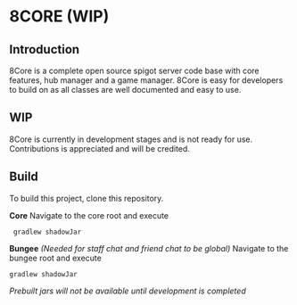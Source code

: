 # 8CORE (WIP)

## Introduction

8Core is a complete open source spigot server code base with core features, hub manager and a game manager.
8Core is easy for developers to build on as all classes are well documented and easy to use.



## WIP
8Core is currently in development stages and is not ready for use. 
Contributions is appreciated and will be credited.

## Build

To build this project, clone this repository.

**Core**
Navigate to the core root and execute
   

     gradlew shadowJar

**Bungee** *(Needed for staff chat and friend chat to be global)*
Navigate to the bungee root and execute

    gradlew shadowJar

*Prebuilt jars will not be available until development is completed*
